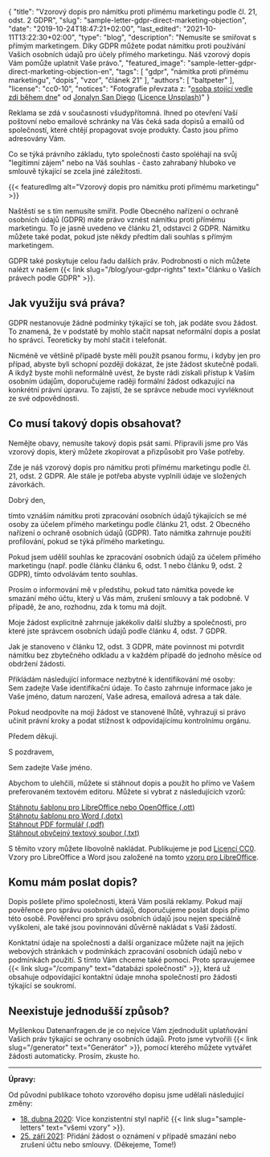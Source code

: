 {
    "title": "Vzorový dopis pro námitku proti přímému marketingu podle čl. 21, odst. 2 GDPR",
    "slug": "sample-letter-gdpr-direct-marketing-objection",
    "date": "2019-10-24T18:47:21+02:00",
    "last_edited": "2021-10-11T13:22:30+02:00",
    "type": "blog",
    "description": "Nemusíte se smiřovat s přímým marketingem. Díky GDPR můžete podat námitku proti používání Vašich osobních údajů pro účely přímého marketingu. Náš vzorový dopis Vám pomůže uplatnit Vaše právo.",
    "featured_image": "sample-letter-gdpr-direct-marketing-objection-en",
    "tags": [ "gdpr", "námitka proti přímému marketingu", "dopis", "vzor", "článek 21" ],
    "authors": [ "baltpeter" ],
    "license": "cc0-10",
    "notices": "Fotografie převzata z: \"[osoba stojící vedle zdi během dne](https://unsplash.com/photos/ZO_tXe8Tinw)\" od [Jonalyn San Diego](https://unsplash.com/@sandiejo) ([Licence Unsplash](https://unsplash.com/license))"
}

Reklama se zdá v současnosti všudypřítomná. Ihned po otevření Vaší poštovní nebo emailové schránky na Vás čeká sada dopisů a emailů od společností, které chtějí propagovat svoje produkty. Často jsou přímo adresovány Vám.

Co se týká právního základu, tyto společnosti často spoléhají na svůj "legitimní zájem" nebo na Váš souhlas - často zahrabaný hluboko ve smlouvě týkající se zcela jiné záležitosti.

{{< featuredImg alt="Vzorový dopis pro námitku proti přímému marketingu" >}}

Naštěstí se s tím nemusíte smířit. Podle Obecného nařízení o ochraně osobních údajů (GDPR) máte právo vznést námitku proti přímému marketingu. To je jasně uvedeno ve článku 21, odstavci 2 GDPR. Námitku můžete také podat, pokud jste někdy předtím dali souhlas s přímým marketingem.

GDPR také poskytuje celou řadu dalších práv. Podrobnosti o nich můžete nalézt v našem {{< link slug="/blog/your-gdpr-rights" text="článku o Vaších právech podle GDPR" >}}.

## Jak využiju svá práva?

GDPR nestanovuje žádné podmínky týkající se toh, jak podáte svou žádost. To znamená, že v podstatě by mohlo stačit napsat neformální dopis a poslat ho správci. Teoreticky by mohl stačit i telefonát.

Nicméně ve většině případě byste měli použít psanou formu, i kdyby jen pro případ, abyste byli schopní později dokázat, že jste žádost skutečně podali. A ikdyž byste mohli neformálně uvést, že byste rádi získali přístup k Vašim osobním údajům, doporučujeme raději formální žádost odkazující na konkrétní právní úpravu. To zajistí, že se správce nebude moci vyvléknout ze své odpovědnosti.

## Co musí takový dopis obsahovat?

Nemějte obavy, nemusíte takový dopis psát sami. Připravili jsme pro Vás vzorový dopis, který můžete zkopírovat a přizpůsobit pro Vaše potřeby.

Zde je náš vzorový dopis pro námitku proti přímému marketingu podle čl. 21, odst. 2 GDPR. Ale stále je potřeba abyste vyplnili údaje ve <span class="blog-letter-fill-in">složených závorkách</span>.

<div class="blog-letter">
<p>Dobrý den,</p>

<p>tímto vznáším námitku proti zpracování osobních údajů týkajících se mé osoby za účelem přímého marketingu podle článku 21, odst. 2 Obecného nařízení o ochraně osobních údajů (GDPR). Tato námitka zahrnuje použití profilování, pokud se týká přímého marketingu.</p>

<p>Pokud jsem udělil souhlas ke zpracování osobních údajů za účelem přímého marketingu (např. podle článku článku 6, odst. 1 nebo článku 9, odst. 2 GDPR), tímto odvolávám tento souhlas.</p>

<p>Prosím o informování mě v předstihu, pokud tato námitka povede ke smazání mého účtu, který u Vás mám, zrušení smlouvy a tak podobně. V případě, že ano, rozhodnu, zda k tomu má dojít.</p>

<p>Moje žádost explicitně zahrnuje jakékoliv další služby a společnosti, pro které jste správcem osobních údajů podle článku 4, odst. 7 GDPR.</p>

<p>Jak je stanoveno v článku 12, odst. 3 GDPR, máte povinnost mi potvrdit námitku bez zbytečného odkladu a v každém případě do jednoho měsíce od obdržení žádosti.</p>

<p>Přikládám následující informace nezbytné k identifikování mé osoby:<br>
<span class="blog-letter-fill-in">Sem zadejte Vaše identifikační údaje. To často zahrnuje informace jako je Vaše jméno, datum narození, Vaše adresa, emailová adresa a tak dále.</span></p>

<p>Pokud neodpovíte na moji žádost ve stanovené lhůtě, vyhrazuji si právo učinit právní kroky a podat stížnost k odpovídajícímu kontrolnímu orgánu.</p>

<p>Předem děkuji.</p>

<p>S pozdravem,</p>

<p><span class="blog-letter-fill-in">Sem zadejte Vaše jméno.</span></p>
</div>

Abychom to ulehčili, můžete si stáhnout dopis a použít ho přímo ve Vašem preferovaném textovém editoru. Můžete si vybrat z následujících vzorů:

<a href="/downloads/vzorovy-dopis-namitka-gdpr-datarequests.org.ott" class="button button-primary" style="margin-bottom: 10px;">Stáhnotu šablonu pro LibreOffice nebo OpenOffice (.ott)</a><br>
<a href="/downloads/vzorovy-dopis-namitka-gdpr-datarequests.org.dotx" class="button button-secondary" style="margin-bottom: 10px;">Stáhnotu šablonu pro Word (.dotx)</a><br>
<a href="/downloads/vzorovy-dopis-namitka-gdpr-datarequests.org.pdf" class="button button-secondary" style="margin-bottom: 10px;">Stáhnout PDF formulář (.pdf)</a><br>
<a href="/downloads/vzorovy-dopis-namitka-gdpr-datarequests.org.txt" class="button button-secondary">Stáhnout obyčejný textový soubor (.txt)</a>

S těmito vzory můžete libovolně nakládat. Publikujeme je pod [Licencí CC0](https://creativecommons.org/publicdomain/zero/1.0/deed.cs). Vzory pro LibreOffice a Word jsou založené na tomto [vzoru pro LibreOffice](https://extensions.libreoffice.org/templates/geschaeftsbrief-din-5008-2011-b-a4-ib).


## Komu mám poslat dopis?

Dopis pošlete přímo společnosti, která Vám posílá reklamy. Pokud mají pověřence pro správu osobních údajů, doporučujeme poslat dopis přímo této osobě. Pověřenci pro správu osobních údajů jsou nejen speciálně vyškoleni, ale také jsou povinnováni důvěrně nakládat s Vaší žádostí.

Konktatní údaje na společnosti a další organizace můžete najít na jejich webových stránkách v podmínkách zpracování osobních údajů nebo v podmínkách použití. S tímto Vám chceme také pomoci. Proto spravujemee {{< link slug="/company" text="databázi společností" >}}, která už obsahuje odpovídající kontaktní údaje mnoha společností pro žádosti týkající se soukromí.


## Neexistuje jednodušší způsob?

Myšlenkou Datenanfragen.de je co nejvíce Vám zjednodušit uplatňování Vašich práv týkající se ochrany osobních údajů. Proto jsme vytvořili {{< link slug="/generator" text="Generátor" >}}, pomocí kterého můžete vytvářet žádosti automaticky. Prosím, zkuste ho.

---

**Úpravy:**

Od původní publikace tohoto vzorového dopisu jsme udělali následující změny:

* [18. dubna 2020](https://github.com/datenanfragen/data/pull/562/commits/6e7499dcb3d5497c6a16607370d26c5961ba237d#diff-3be9975245c2f40e39444ce4ac95f9e9): Více konzistentní styl napříč {{< link slug="sample-letters" text="všemi vzory" >}}.
* [25. září 2021](https://github.com/datenanfragen/data/pull/1335/commits/a346ed73910392a57ee774ba7656ec3c835657f9#diff-1c5520812f65d3fdbe31f1042e855094e47b4e3699de3cff50bbdf49ca6dcb0e): Přidání žádost o oznámení v případě smazání nebo zrušení účtu nebo smlouvy. (Děkejeme, Tome!)
